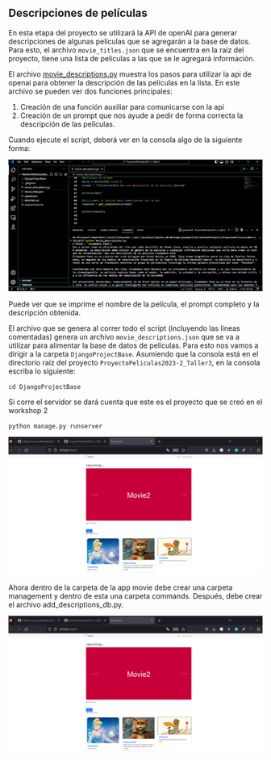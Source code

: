 ## Descripciones de películas

En esta etapa del proyecto se utilizará la API de openAI para generar descripciones de algunas películas que se agregarán a la base de datos.
Para esto, el archivo ``movie_titles.json`` que se encuentra en la raíz del proyecto, tiene una lista de películas a las que se le agregará información.

El archivo [movie_descriptions.py](movie_descriptions.py) muestra los pasos para utilizar la api de openai para obtener la descripción de las películas en la lista.
En este archivo se pueden ver dos funciones principales:

1. Creación de una función auxiliar para comunicarse con la api
2. Creación de un prompt que nos ayude a pedir de forma correcta la descripción de las películas.

Cuando ejecute el script, deberá ver en la consola algo de la siguiente forma:

![Fork 1](imgs/md1.png)

Puede ver que se imprime el nombre de la película, el prompt completo y la descripción obtenida.

El archivo que se genera al correr todo el script (incluyendo las lineas comentadas) genera un archivo ``movie_descriptions.json``
que se va a utilizar para alimentar la base de datos de películas. Para esto nos vamos a dirigir a la carpeta ``DjangoProjectBase``. Asumiendo que la consola está en el directorio raíz del proyecto ``ProyectoPeliculas2023-2_Taller3``, en la consola escriba lo siguiente:

````shell
cd DjangoProjectBase
````
Si corre el servidor se dará cuenta que este es el proyecto que se creó en el workshop 2

````shell
python manage.py runserver
````
![Fork 1](imgs/md2.png)

Ahora dentro de la carpeta de la app movie debe crear una carpeta management y dentro de esta una carpeta commands. Después, debe crear el archivo add_descriptions_db.py.

![Fork 1](imgs/md2.png)





